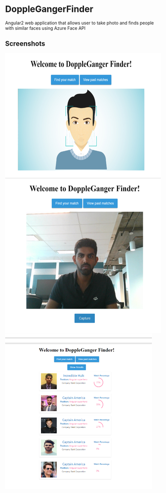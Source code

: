# DoppleGangerFinder
Angular2 web application that allows user to take photo and finds people with similar faces using Azure Face API

## Screenshots
<img src="https://github.com/abhisheksisodia/DoppleGangerFinder/blob/master/screenshots/screen1.png" height="400"/>
<br>
<img src="https://github.com/abhisheksisodia/DoppleGangerFinder/blob/master/screenshots/screen2.png" height="500"/>
<br>
<img src="https://github.com/abhisheksisodia/DoppleGangerFinder/blob/master/screenshots/screen3.png" height="500"/>
